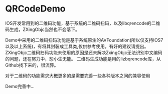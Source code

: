 # QRCodeDemo
IOS开发常用到的二维码功能，基于系统的二维码扫码，以及libqrencode的二维码生成，ZXingObjc当然也不会落下。

Demo中采用的二维码扫码功能是基于系统原生的AVFoundation(所以仅支持IOS7以及以上系统)，有将其封装成工具类,仅供参考使用，有好的建议请提出。
ZXingObjc二维码扫码功能未使用的原因是还未解决ZxingObjc无法识别中文编码的问题，还在努力中，恕小生无能。
二维码生成功能是用的lizbqrencode库，从Github找下来的，很流弊。

对于二维码的功能需求大概更多的是需要完善一些各种版本之间的兼容使用

Demo完善中...
